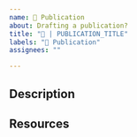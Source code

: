 ```yaml
---
name: 📰 Publication
about: Drafting a publication?
title: "📰 | PUBLICATION_TITLE"
labels: "📰 Publication"
assignees: ""

---
```


## Description
<!--describe of what this Publication is about -->

## Resources
<!--list the existing resources on this Publication (shared working doc, previous drafts, etc)-->

<!--TODO-->
<!--Assign the issue to the DRI, if applicable-->
